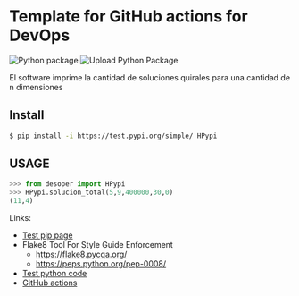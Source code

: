 # Template for GitHub actions for DevOps

![Python package](https://github.com/restrepo/DevOps/workflows/Python%20package/badge.svg)
![Upload Python Package](https://github.com/restrepo/DevOps/workflows/Upload%20Python%20Package/badge.svg)

El software imprime la cantidad de soluciones quirales para una cantidad de n dimensiones 

## Install
```bash
$ pip install -i https://test.pypi.org/simple/ HPypi
```
## USAGE
```python
>>> from desoper import HPypi
>>> HPypi.solucion_total(5,9,400000,30,0)
(11,4)
```
Links:
* [Test pip page](https://test.pypi.org/project/desoper/)
* Flake8 Tool For Style Guide Enforcement
  * https://flake8.pycqa.org/ 
  * https://peps.python.org/pep-0008/
* [Test python code](https://docs.pytest.org/en/7.1.x/)
* [GitHub actions](https://help.github.com/en/actions/language-and-framework-guides/using-python-with-github-actions)
